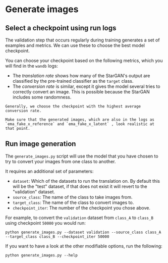 # Generate images

## Select a checkpoint using run logs

The validation step that occurs regularly during training generates a set of examples and metrics. 
We can use these to choose the best model checkpoint.

You can choose your checkpoint based on the following metrics, which you will find in the `wandb` logs: 
- The *translation rate* shows how many of the StarGAN's output are classified by the pre-trained classifier as the `target` class.
- The *conversion rate* is similar, except it gives the model several tries to correctly convert an image. This is possible because the StarGAN includes some randomness.

```{note}
Generally, we choose the checkpoint with the highest average conversion rate.

Make sure that the generated images, which are also in the logs as `ema_fake_x_reference` and `ema_fake_x_latent` , look realistic at that point.
```

## Run image generation 

The `generate_images.py` script will use the model that you have chosen to try to convert your images from one class to another. 

It requires an additional set of parameters: 
- `dataset`: Which of the datasets to run the translation on. By default this will be the "test" dataset, if that does not exist it will revert to the "validation" dataset.
- `source_class`: The name of the class to take images from.
- `target_class`: The name of the class to convert images to.
- `checkpoint_iter`: The number of the checkpoint you chose above.

For example, to convert the `validation` dataset from `class_A` to `class_B` using checkpoint `50000` you would run: 
```{code-block} bash
python generate_images.py --dataset validation --source_class class_A --target_class class_B --checkpoint_iter 50000
```

If you want to have a look at the other modifiable options, run the following: 
```{code-block} bash
python generate_images.py --help
```
